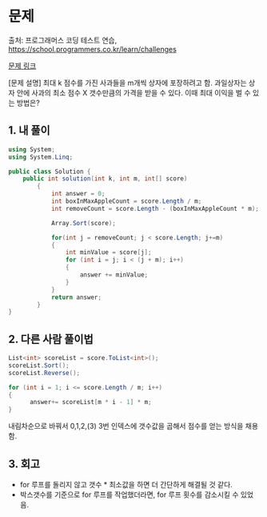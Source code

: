 # 문제
출처: 프로그래머스 코딩 테스트 연습, https://school.programmers.co.kr/learn/challenges


[문제 링크](https://school.programmers.co.kr/learn/courses/30/lessons/135808)


[문제 설명]
최대 k 점수를 가진 사과들을 m개씩 상자에 포장하려고 함.
과일상자는 상자 안에 사과의 최소 점수 X 갯수만큼의 가격을 받을 수 있다.
이때 최대 이익을 벌 수 있는 방법은? 

## 1. 내 풀이
``` C#
using System;
using System.Linq;

public class Solution {
    public int solution(int k, int m, int[] score)
        {
            int answer = 0;
            int boxInMaxAppleCount = score.Length / m;
            int removeCount = score.Length - (boxInMaxAppleCount * m);

            Array.Sort(score);

            for(int j = removeCount; j < score.Length; j+=m)
            {
                int minValue = score[j];
                for (int i = j; i < (j + m); i++)
                {
                    answer += minValue;
                }
            }
            return answer;
        }
}
```

## 2. 다른 사람 풀이법
``` C#
List<int> scoreList = score.ToList<int>();
scoreList.Sort();
scoreList.Reverse();

for (int i = 1; i <= score.Length / m; i++)
{
      answer+= scoreList[m * i - 1] * m;
}
```
내림차순으로 바꿔서 0,1,2,(3) 3번 인덱스에 갯수값을 곱해서 점수를 얻는 방식을 채용함. 

## 3. 회고
- for 루프를 돌리지 않고 갯수 * 최소값을 하면 더 간단하게 해결될 것 같다.
- 박스갯수를 기준으로 for 루프를 작업했더라면, for 루프 횟수를 감소시킬 수 있었음.